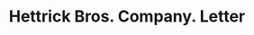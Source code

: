 ---
doi: 10.7916/D8446ZK4
date_other: '1914'
date_other_textual: '1914'
form: correspondence
genre:
- Letters (correspondence)
name:
- Hettrick Bros. Company
object_in_context_url: https://biggert.cul.columbia.edu/items/view/ave_biggert_01332
subject_hierarchical_geographic:
- Toledo, Ohio, United States
subject_name:
- Hettrick Bros. Company
title: Hettrick Bros. Company. Letter
sort_title: Hettrick Bros. Company. Letter
call_number: ave_biggert_01332
coordinates:
- 41.66555555555556,-83.57527777777777
pid: ave_biggert_01332
identifiers: ave_biggert_01332
thumbnail: https://derivativo-3.library.columbia.edu/iiif/2/ldpd:343233/full/!256,256/0/native.jpg
permalink: "/items/ave_biggert_01332/"
layout: iiif-image-page
---